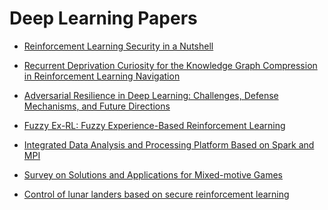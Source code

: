 <head>
  
</head>

# Deep Learning Papers

+ [Reinforcement Learning Security in a Nutshell](Reinforcement_Learning_Security.pdf)

+ [Recurrent Deprivation Curiosity for the Knowledge Graph Compression in Reinforcement Learning Navigation](Graph_Compression_In_Reinforcement_Learning.pdf)

+ [Adversarial Resilience in Deep Learning: Challenges, Defense Mechanisms, and Future Directions](Adversarial_Resilience.pdf)

+ [Fuzzy Ex-RL: Fuzzy Experience-Based Reinforcement Learning](Fuzzy_EXRL.pdf)

+ [Integrated Data Analysis and Processing Platform Based on Spark and MPI](Integrated_Data_Analysis.pdf)

+ [Survey on Solutions and Applications for Mixed-motive Games](Survey-Mixed-Motive-Games.pdf)

+ [Control of lunar landers based on secure reinforcement learning](Lunar_Lander_Reinforcement_Learning.pdf)
